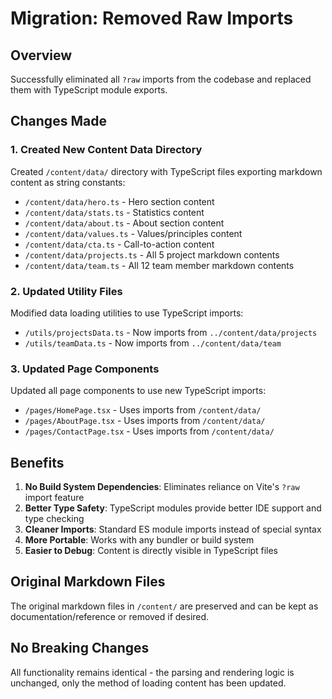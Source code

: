 # Migration: Removed Raw Imports

## Overview
Successfully eliminated all `?raw` imports from the codebase and replaced them with TypeScript module exports.

## Changes Made

### 1. Created New Content Data Directory
Created `/content/data/` directory with TypeScript files exporting markdown content as string constants:

- `/content/data/hero.ts` - Hero section content
- `/content/data/stats.ts` - Statistics content
- `/content/data/about.ts` - About section content
- `/content/data/values.ts` - Values/principles content
- `/content/data/cta.ts` - Call-to-action content
- `/content/data/projects.ts` - All 5 project markdown contents
- `/content/data/team.ts` - All 12 team member markdown contents

### 2. Updated Utility Files
Modified data loading utilities to use TypeScript imports:

- `/utils/projectsData.ts` - Now imports from `../content/data/projects`
- `/utils/teamData.ts` - Now imports from `../content/data/team`

### 3. Updated Page Components
Updated all page components to use new TypeScript imports:

- `/pages/HomePage.tsx` - Uses imports from `/content/data/`
- `/pages/AboutPage.tsx` - Uses imports from `/content/data/`
- `/pages/ContactPage.tsx` - Uses imports from `/content/data/`

## Benefits

1. **No Build System Dependencies**: Eliminates reliance on Vite's `?raw` import feature
2. **Better Type Safety**: TypeScript modules provide better IDE support and type checking
3. **Cleaner Imports**: Standard ES module imports instead of special syntax
4. **More Portable**: Works with any bundler or build system
5. **Easier to Debug**: Content is directly visible in TypeScript files

## Original Markdown Files
The original markdown files in `/content/` are preserved and can be kept as documentation/reference or removed if desired.

## No Breaking Changes
All functionality remains identical - the parsing and rendering logic is unchanged, only the method of loading content has been updated.